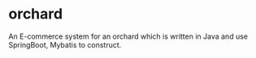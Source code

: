 # orchard
An E-commerce system for an orchard which is written in Java and use SpringBoot, Mybatis to construct.
